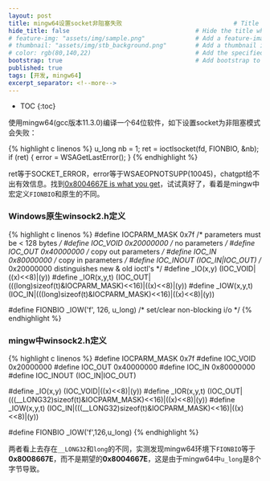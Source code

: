 ```yaml
---
layout: post
title: mingw64设置socket非阻塞失败                               # Title of the page
hide_title: false                                   # Hide the title when displaying the post, but shown in lists of posts
# feature-img: "assets/img/sample.png"              # Add a feature-image to the post
# thumbnail: "assets/img/stb_background.png"        # Add a thumbnail image on blog view
# color: rgb(80,140,22)                             # Add the specified color as feature image, and change link colors in post
bootstrap: true                                     # Add bootstrap to the page
published: true
tags: [开发, mingw64]
excerpt_separator: <!--more-->
---
```


<!--more-->
* TOC
{:toc}

使用mingw64(gcc版本11.3.0)编译一个64位软件，如下设置socket为非阻塞模式会失败：

{% highlight c linenos %}
u_long nb = 1;
ret = ioctlsocket(fd, FIONBIO, &nb);
if (ret) {
    error = WSAGetLastError();
}
{% endhighlight %}

ret等于SOCKET_ERROR，error等于WSAEOPNOTSUPP(10045)，chatgpt给不出有效信息。找到[0x8004667E is what you get](https://stackoverflow.com/a/16185001/4065645)，试试真好了，看着是mingw中宏定义`FIONBIO`和原生的不同。

### Windows原生winsock2.h定义

{% highlight c linenos %}
#define IOCPARM_MASK    0x7f            /* parameters must be < 128 bytes */
#define IOC_VOID        0x20000000      /* no parameters */
#define IOC_OUT         0x40000000      /* copy out parameters */
#define IOC_IN          0x80000000      /* copy in parameters */
#define IOC_INOUT       (IOC_IN|IOC_OUT)
                                        /* 0x20000000 distinguishes new &
                                           old ioctl's */
#define _IO(x,y)        (IOC_VOID|((x)<<8)|(y))
#define _IOR(x,y,t)     (IOC_OUT|(((long)sizeof(t)&IOCPARM_MASK)<<16)|((x)<<8)|(y))
#define _IOW(x,y,t)     (IOC_IN|(((long)sizeof(t)&IOCPARM_MASK)<<16)|((x)<<8)|(y))

#define FIONBIO         _IOW('f', 126, u_long) /* set/clear non-blocking i/o */
{% endhighlight %}

### mingw中winsock2.h定义

{% highlight c linenos %}
#define IOCPARM_MASK 0x7f
#define IOC_VOID 0x20000000
#define IOC_OUT 0x40000000
#define IOC_IN 0x80000000
#define IOC_INOUT (IOC_IN|IOC_OUT)

#define _IO(x,y) (IOC_VOID|((x)<<8)|(y))
#define _IOR(x,y,t) (IOC_OUT|(((__LONG32)sizeof(t)&IOCPARM_MASK)<<16)|((x)<<8)|(y))
#define _IOW(x,y,t) (IOC_IN|(((__LONG32)sizeof(t)&IOCPARM_MASK)<<16)|((x)<<8)|(y))

#define FIONBIO _IOW('f',126,u_long)
{% endhighlight %}

两者看上去存在`__LONG32`和`long`的不同，实测发现mingw64环境下`FIONBIO`等于**0x8008667E**，而不是期望的**0x8004667E**，这是由于mingw64中`u_long`是8个字节导致。
